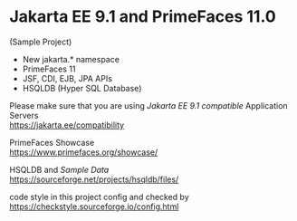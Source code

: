 # Jakarta EE 9.1 and PrimeFaces 11.0
(Sample Project)

* New jakarta.* namespace
* PrimeFaces 11
* JSF, CDI, EJB, JPA APIs
* HSQLDB (Hyper SQL Database)

Please make sure that you are using _Jakarta EE 9.1 compatible_ Application Servers <br/>
https://jakarta.ee/compatibility

PrimeFaces Showcase <br/>
https://www.primefaces.org/showcase/

HSQLDB and _Sample Data_ <br/>
https://sourceforge.net/projects/hsqldb/files/

code style in this project config and checked by <br/>
https://checkstyle.sourceforge.io/config.html
